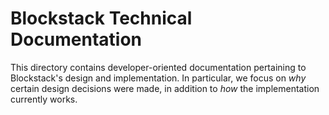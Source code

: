 # Blockstack Technical Documentation

This directory contains developer-oriented documentation pertaining to Blockstack's design and implementation.
In particular, we focus on *why* certain design decisions were made, in addition to *how* the implementation 
currently works.


